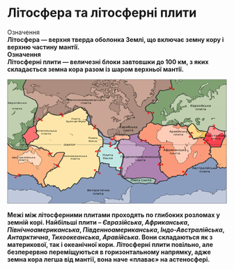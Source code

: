 Літосфера та літосферні плити
=============================

<div class="eoz-wrap">
<span class="eoz">Означення</span>
<div class="eoz-text">
<b>Лiтосфера<b> — верхня тверда оболонка Землi, що включає земну кору i верхню частину мантiї.
</div>
</div>

<div class="eoz-wrap">
<span class="eoz">Означення</span>
<div class="eoz-text">
<b>Лiтосфернi плити</b> — величезнi блоки завтовшки до 100 км, з яких складається земна кора разом iз шаром верхньої мантiї.
</div>
</div>

![image](4.png)

Межі між літосферними плитами проходять по глибоких розломах у земній
корі. Найбільші плити – *Євразійська*, *Африканська*,
*Північноамериканська*, *Південноамериканська*, *Індо-Австралійська*,
*Антарктична*, *Тихоокеанська*, *Аравійська*. Вони складаються як з
материкової, так і океанічної кори. Літосферні плити повільно, але
безперервно переміщуються в горизонтальному напрямку, адже земна кора
легша від мантії, вона наче «плаває» на астеносфері.